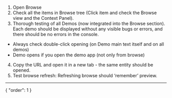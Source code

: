 1. Open Browse
2. Check all the items in Browse tree (Click item and check the Browse view and the Context Panel). 
3. Thorough testing of all Demos (now integrated into the Browse section). Each demo should be displayed without any visible bugs or errors, and there should be no errors in the console. 
- Always check double-click opening (on Demo main text itself and on all demos)
- Demo opens if you open the demo app (not only from browse)
4. Copy the URL and open it in a new tab - the same entity should be opened.
5. Test browse refresh: Refreshing browse should ‘remember’ preview.
---
{
  "order": 1
}
